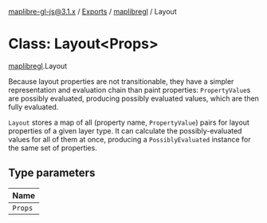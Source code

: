 [maplibre-gl-js@3.1.x](../README.md) / [Exports](../modules.md) / [maplibregl](../modules/maplibregl.md) / Layout

# Class: Layout<Props\>

[maplibregl](../modules/maplibregl.md).Layout

Because layout properties are not transitionable, they have a simpler representation and evaluation chain than
paint properties: `PropertyValue`s are possibly evaluated, producing possibly evaluated values, which are then
fully evaluated.

`Layout` stores a map of all (property name, `PropertyValue`) pairs for layout properties of a
given layer type. It can calculate the possibly-evaluated values for all of them at once, producing a
`PossiblyEvaluated` instance for the same set of properties.

## Type parameters

| Name |
| :------ |
| `Props` |
